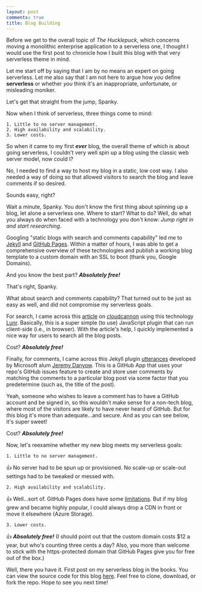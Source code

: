 ```yaml
---
layout: post
comments: true
title: Blog Building
---
```

Before we get to the overall topic of *The Hucklepuck*,
which concerns moving a monolithic enterprise application to a serverless one, 
I thought I would use the first post to chronicle 
how I built this blog with that very serverless theme in mind.

Let me start off by saying that I am by no means an expert on going serverless. 
Let me also say that I am not here to argue how *you* define **serverless** 
or whether *you* think it's an inappropriate, unfortunate, or misleading moniker.

Let's get that straight from the jump, Spanky.

Now when I think of serverless, three things come to mind:

    1. Little to no server management.
    2. High availability and scalability.
    3. Lower costs.

So when it came to my first ***ever*** blog, the overall theme of which is about going serverless, 
I couldn't very well spin up a blog using the classic web server model, now could I?

No, I needed to find a way to host my blog in a static, low cost way. 
I also needed a way of doing so that allowed visitors to search the blog and leave comments if so desired.

Sounds easy, right?

Wait a minute, Spanky. You don't know the first thing about spinning up a blog, let alone a serverless one. 
Where to start? What to do? Well, do what you always do when faced with a technology you don't know: 
*Jump right in and start researching*.

Googling "static blogs with search and comments capability" led me to [Jekyll](https://jekyllrb.com/) 
and [GitHub Pages](https://pages.github.com/). Within a matter of hours, 
I was able to get a comprehensive overview of these technologies 
and publish a working blog template to a custom domain with an SSL to boot (thank you, Google Domains).

And you know the best part? ***Absolutely free!***

That's right, Spanky.

What about search and comments capability? That turned out to be just as easy as well, 
and did not compromise my serverless goals.

For search, I came across this [article](https://learn.cloudcannon.com/jekyll/jekyll-search-using-lunr-js/) 
on [cloudcannon](https://learn.cloudcannon.com/) using this technology [Lunr](https://lunrjs.com/). 
Basically, this is a super simple (to use) JavaScript plugin that can run client-side (i.e., in browser). 
With the article's help, I quickly implemented a nice way for users to search all the blog posts.

Cost? ***Absolutely free!***

Finally, for comments, I came across this Jekyll plugin [utterances](https://utteranc.es/) developed by 
Microsoft alum [Jeremy Danyow](https://github.com/jdanyow/). This is a GitHub App that uses your repo's GitHub 
issues feature to create and store user comments by matching the comments to a particular blog post via some factor that you 
predetermine (such as, the title of the post). 

Yeah, someone who wishes to leave a comment has to have a GitHub account and be signed in, 
so this wouldn't make sense for a non-tech blog, where most of the visitors are likely to have never heard of GitHub. 
But for *this* blog it's more than adequate...and secure. And as you can see below, it's super sweet!

Cost? ***Absolutely free!***

Now, let's reexamine whether my new blog meets my serverless goals:

    1. Little to no server management.

:+1: No server had to be spun up or provisioned. No scale-up or scale-out settings had to be tweaked or messed with.

    2. High availability and scalability.

:+1: Well...sort of. GitHub Pages does have some 
[limitations](https://help.github.com/en/github/working-with-github-pages/about-github-pages#guidelines-for-using-github-pages). 
But if my blog grew and became highly popular, I could always drop a CDN in front or move it elsewhere (Azure Storage).
    
    3. Lower costs.

:+1: ***Absolutely free!*** (I should point out that the custom domain costs $12 a year, but who's counting three cents a day? 
Also, you more than welcome to stick with the https-protected domain that GitHub Pages give you for free out of the box.)

Well, there you have it. First post on my serverless blog in the books. You can view the source code for this blog 
[here](https://github.com/allan-mobley-jr/hucklepuck/). Feel free to clone, download, or fork the repo. Hope to see you next time!